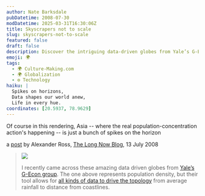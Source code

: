 ```yaml
---
author: Nate Barksdale
pubDatetime: 2008-07-30
modDatetime: 2025-03-31T16:30:06Z
title: Skyscrapers not to scale
slug: skyscrapers-not-to-scale
featured: false
draft: false
description: Discover the intriguing data-driven globes from Yale’s G-Econ group, which showcase various global statistics through unique topological representations.
emoji: 🌍
tags:
  - 🌍 Culture-Making.com
  - 🌍 Globalization
  - ⚙️ Technology
haiku: |
  Spikes on horizons,  
  Data shapes our world anew,  
  Life in every hue.
coordinates: [20.5937, 78.9629]
---
```


Of course in this rendering, Asia -- where the real population-concentration action's happening -- is just a bunch of spikes on the horizon

a [post](http://blog.longnow.org/2008/07/13/data-globes/) by Alexander Ross, [The Long Now Blog](http://blog.longnow.org/), 13 July 2008

> [![](http://www.culture-making.com/media/375127836_24ef15f878.jpg)](http://www.flickr.com/photos/arenamontanus/375127836/in/set-72157594509798466/)
>
> I recently came across these amazing data driven globes from [Yale’s G-Econ group](http://gecon.yale.edu/). The one above represents population density, but their tool allows for [all kinds of data to drive the topology](http://www.flickr.com/photos/arenamontanus/sets/72157594509798466/) from average rainfall to distance from coastlines.
